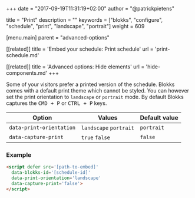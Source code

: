 +++
date            = "2017-09-19T11:31:19+02:00"
author          = "@patrickpietens"

title           = "Print"
description     = ""
keywords        = ["blokks", "configure", "schedule", "print", "landscape", "portrait"]
weight          = 609

[menu.main]
parent          = "advanced-options"

[[related]]
title = 'Embed your schedule: Print schedule'
url = 'print-schedule.md'

[[related]]
title = 'Advanced options: Hide elements'
url = 'hide-components.md'
+++

Some of your visitors prefer a printed version of the schedule. Blokks comes with a default print theme which cannot be styled. You can however set the print orientation to `landscape` or `portrait` mode. By default Blokks captures the <kbd>CMD + P</kbd> or <kbd>CTRL + P</kbd> keys.

| Option | Values | Default value |
|--------|--------|---------------|
| `data-print-orientation` | `landscape` `portrait` | `portrait` |
| `data-capture-print` | `true` `false` | `false` |

### Example

```html
<script	defer src='[path-to-embed]'
  data-blokks-id='[schedule-id]'
  data-print-orientation='landscape'
  data-capture-print='false'>
</script>
```